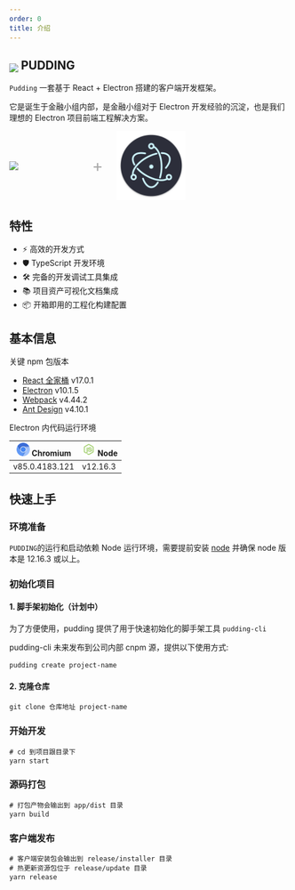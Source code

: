 ```yaml
---
order: 0
title: 介绍
---
```


## <img class="pudding-logo" src="/pudding.png" width="40"> PUDDING

`Pudding` 一套基于 React + Electron 搭建的客户端开发框架。

它是诞生于金融小组内部，是金融小组对于 Electron 开发经验的沉淀，也是我们理想的 Electron 项目前端工程解决方案。

<div class="pic-plus">
  <img width="125" src="https://gw.alipayobjects.com/zos/antfincdn/aPkFc8Sj7n/method-draw-image.svg"/>
  <span>+</span>
  <img width="125" src="../../public/electron.png"/>
</div>
<style>
  .pudding-logo{
    vertical-align: bottom;
  }
  .pic-plus > * {
    display: inline-block !important;
    vertical-align: middle;
  }
  .pic-plus span {
    margin: 0 20px;
    color: #aaa;
    font-size: 30px;
  }
</style>

## 特性

- ⚡️ 高效的开发方式
- 🛡 TypeScript 开发环境
- 🛠 完备的开发调试工具集成
- 📚 项目资产可视化文档集成
- 📦 开箱即用的工程化构建配置

## 基本信息

关键 npm 包版本

- [React 全家桶](https://react.docschina.org/) v17.0.1
- [Electron](https://www.electronjs.org/) v10.1.5
- [Webpack](https://www.webpackjs.com/) v4.44.2
- [Ant Design](https://www.webpackjs.com/) v4.10.1

Electron 内代码运行环境

| <img src="../../public/chromium.png" alt="chromium" width="24px" height="24px" /> Chromium | <img src="../../public/node.png" alt="nodejs" width="24px" height="24px" /> Node |
| ------------------------------------------------------------------------------------------ | -------------------------------------------------------------------------------- |
| v85.0.4183.121                                                                             | v12.16.3                                                                         |

## 快速上手

### 环境准备

`PUDDING`的运行和启动依赖 Node 运行环境，需要提前安装 [node](https://nodejs.org/en/) 并确保 node 版本是 12.16.3 或以上。

### 初始化项目

#### 1. 脚手架初始化（计划中）

为了方便使用，pudding 提供了用于快速初始化的脚手架工具 `pudding-cli`

pudding-cli 未来发布到公司内部 cnpm 源，提供以下使用方式:

```shell
pudding create project-name
```

#### 2. 克隆仓库

```git
git clone 仓库地址 project-name
```

### 开始开发

```shell
# cd 到项目跟目录下
yarn start
```

### 源码打包

```shell
# 打包产物会输出到 app/dist 目录
yarn build
```

### 客户端发布

```shell
# 客户端安装包会输出到 release/installer 目录
# 热更新资源包位于 release/update 目录
yarn release
```
